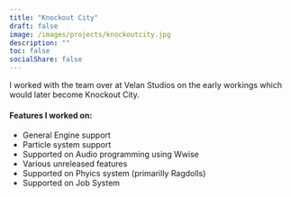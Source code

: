```yaml
---
title: "Knockout City"
draft: false
image: /images/projects/knockoutcity.jpg
description: ""
toc: false
socialShare: false
---
```


I worked with the team over at Velan Studios on the early workings which would later become Knockout City.

#### Features I worked on:
- General Engine support
- Particle system support
- Supported on Audio programming using Wwise
- Various unreleased features
- Supported on Phyics system (primarilly Ragdolls)
- Supported on Job System
